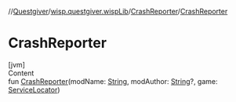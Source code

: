 //[Questgiver](../../index.md)/[wisp.questgiver.wispLib](../index.md)/[CrashReporter](index.md)/[CrashReporter](-crash-reporter.md)



# CrashReporter  
[jvm]  
Content  
fun [CrashReporter](-crash-reporter.md)(modName: [String](https://kotlinlang.org/api/latest/jvm/stdlib/kotlin/-string/index.html), modAuthor: [String](https://kotlinlang.org/api/latest/jvm/stdlib/kotlin/-string/index.html)?, game: [ServiceLocator](../-service-locator/index.md))  



